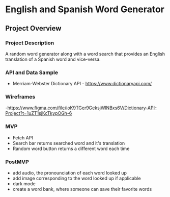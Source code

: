 # English and Spanish Word Generator

## Project Overview

### Project Description
A random word generator along with a word search that provides an English translation of a Spanish word and vice-versa.

### API and Data Sample 
- Merriam-Webster Dictionary API - https://www.dictionaryapi.com/

### Wireframes
-https://www.figma.com/file/ioK9TGer9GeksjWlNBxs6V/Dictionary-API-Project?t=1uZT1sjKcTkypOGh-6

### MVP
- Fetch API
- Search bar returns searched word and it's translation
- Random word button returns a different word each time 

### PostMVP
- add audio, the pronounciation of each word looked up
- add image corresponding to the word looked up if applicable
- dark mode
- create a word bank, where someone can save their favorite words
